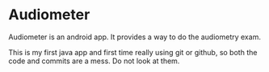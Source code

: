 # Audiometer
Audiometer is an android app. It provides a way to do the audiometry exam.

This is my first java app and first time really using git or github, so both the code and commits are a mess. 
Do not look at them.

